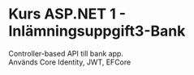 # Kurs ASP.NET 1 - Inlämningsuppgift3-Bank
Controller-based API till bank app.  
Används Core Identity, JWT, EFCore
